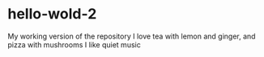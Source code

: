 # hello-wold-2
My working version of the repository
I love tea with lemon and ginger, and pizza with mushrooms
I like quiet music

